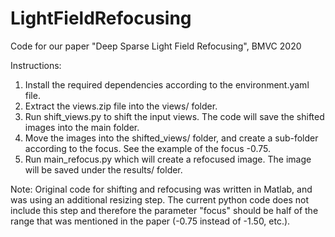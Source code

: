 # LightFieldRefocusing
Code for our paper "Deep Sparse Light Field Refocusing", BMVC 2020

Instructions:
1. Install the required dependencies according to the environment.yaml file.
2. Extract the views.zip file into the views/ folder.
3. Run shift_views.py to shift the input views. The code will save the shifted images into the main folder.
4. Move the images into the shifted_views/ folder, and create a sub-folder according to the focus. See the example
of the focus -0.75.
5. Run main_refocus.py which will create a refocused image. The image will be saved under the results/ folder.

Note:
Original code for shifting and refocusing was written in Matlab, and was using an additional resizing step. The current python code
does not include this step and therefore the parameter "focus" should be half of the range that was mentioned in the paper (-0.75 instead of -1.50, etc.). 

